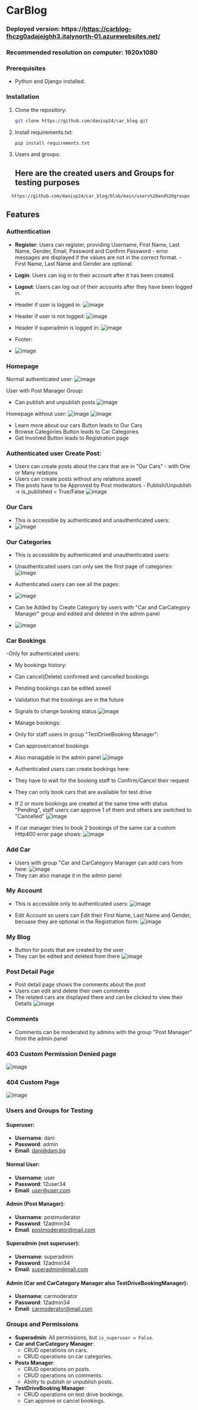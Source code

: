 # CarBlog

### Deployed version: https://https://carblog-fhczg0adajejghh3.italynorth-01.azurewebsites.net/
### Recommended resolution on computer: 1920x1080

### Prerequisites
- Python and Django installed.


### Installation
1. Clone the repository:
   ```sh
   git clone https://github.com/danisp24/car_blog.git
   ```

2. Install requirements.txt:
   ```sh
   pip install requirements.txt
   ```

3. Users and groups:
   ## Here are the created users and Groups for testing purposes
 ```sh
   https://github.com/danisp24/car_blog/blob/main/users%20and%20groups
   ```

## Features
### Authentication
- **Register**: Users can register, providing Username, First Name, Last Name, Gender, Email, Password and Confirm Password - error messages are displayed if the values are not in the correct format. - First Name, Last Name and Gender are optional.
- **Login**: Users can log in to their account after it has been created.
- **Logout**: Users can log out of their accounts after they have been logged in.

- Header if user is logged in:
![image](https://github.com/user-attachments/assets/0e02b22a-cd7c-4afb-b9d3-e10cefebba7f)

- Header if user is not logged:
![image](https://github.com/user-attachments/assets/c9f6d9a8-97ed-43e4-b08a-01b695836fef)

- Header if superadmin is logged in:
![image](https://github.com/user-attachments/assets/a7f7eb2f-825b-4928-8e23-fa12e718a0cf)

- Footer:
- ![image](https://github.com/user-attachments/assets/539c973c-2d11-48c8-af7b-80c27dcb1a70)

### Homepage

Normal authenticated user:
![image](https://github.com/user-attachments/assets/fe1b494a-db68-4488-8570-2ca4b90fd212)

User with Post Manager Group:
- Can publish and unpublish posts
![image](https://github.com/user-attachments/assets/80782da0-a5c5-4f2d-9861-24240d367579)

Homepage without user:
![image](https://github.com/user-attachments/assets/4669ba62-04e7-4db4-9b7d-ac3ba15b8a67)
![image](https://github.com/user-attachments/assets/ef3e4079-1030-47ff-8ec0-ce9f40b6edef)

- Learn more about our cars Button leads to Our Cars
- Browse Categories Button leads to Car Categories
- Get Involved Button leads to Registration page



### Authenticated user Create Post:
- Users can create posts about the cars that are in "Our Cars" - with One or Many relations
- Users can create posts without any relations aswell
- The posts have to be Approved by Post moderators - Publish/Unpublish -> is_published = True/False
![image](https://github.com/user-attachments/assets/01b9e62b-33c9-4f67-9cc0-569b1e27fc01)

### Our Cars
- This is accessible by authenticated and unauthenticated users:
- ![image](https://github.com/user-attachments/assets/385eb92c-ac62-43f7-b40d-36ffe5ed0a5d)

### Our Categories
- This is accessible by authenticated and unauthenticated users:
- Unauthenticated users can only see the first page of categories:
![image](https://github.com/user-attachments/assets/972d4a34-5601-4905-98cc-459e0bd00c04)

- Authenticated users can see all the pages:
- ![image](https://github.com/user-attachments/assets/b5dafe71-c833-4ff2-830c-a4e460d850bc)


- Can be Added by Create Category by users with "Car and CarCategory Manager" group and edited and deleted in the admin panel
- ![image](https://github.com/user-attachments/assets/99cd6852-b785-4dbd-b32d-71ec52c4d32e)

  

### Car Bookings
-Only for authenticated users:
- My bookings history:
- Can cancel(Delete) confirmed and cancelled bookings
- Pending bookings can be edited aswell
- Validation that the bookings are in the future
- Signals to change booking status
![image](https://github.com/user-attachments/assets/bb532ef0-66af-4493-86f4-451c645e45a7)

- Manage bookings:
- Only for staff users in group "TestDriveBooking Manager":
- Can approve/cancel bookings
- Also managable in the admin panel
![image](https://github.com/user-attachments/assets/46044107-3f42-4990-add0-a53ff90e2f08)


- Authenticated users can create bookings here:
- They have to wait for the booking staff to Confirm/Cancel their request
- They can only book cars that are available for test drive
- If 2 or more bookings are created at the same time with status "Pending", staff users can approve 1 of them and others are switched to "Cancelled"
![image](https://github.com/user-attachments/assets/a5641bff-b7eb-496e-9ff8-ae8dc3703cd0)

- If car manager tries to book 2 bookings of the same car a custom Http400 error page shows:
![image](https://github.com/user-attachments/assets/ed9c02eb-0a5a-4d05-9249-43fd138136c5)


### Add Car
- Users with group "Car and CarCategory Manager can add cars from here:
![image](https://github.com/user-attachments/assets/e9e433db-8049-4ed7-95cd-e79f82d6025f)
- They can also manage it in the admin panel


### My Account
- This is accessible only to authenticated users:
![image](https://github.com/user-attachments/assets/7190cf0f-1f29-4805-8e3f-953c888f51fc)

- Edit Account so users can Edit their First Name, Last Name and Gender, becuase they are optional in the Registration form:
![image](https://github.com/user-attachments/assets/9ca0fb9e-a023-45e0-90a5-bf6b55fd04e8)

### My Blog
- Button for posts that are created by the user
- They can be edited and deleted from there
![image](https://github.com/user-attachments/assets/966e8374-b62f-43f1-a266-1df171f2f8cb)

### Post Detail Page
- Post detail page shows the comments about the post
- Users can edit and delete their own comments
- The related cars are displayed there and can be clicked to view their Details
![image](https://github.com/user-attachments/assets/146e9349-0fb4-4709-80e8-3add60d97997)

### Comments
- Comments can be moderated by admins with the group "Post Manager" from the admin panel



### 403 Custom Permission Denied page
![image](https://github.com/user-attachments/assets/c98ed037-2cfd-4815-9f87-e708546c1da3)

### 404 Custom Page
![image](https://github.com/user-attachments/assets/167d2000-6222-432f-995a-03953afda6bb)



### Users and Groups for Testing

#### Superuser:
- **Username**: dani
- **Password**: admin
- **Email**: dani@dani.bg

#### Normal User:
- **Username**: user
- **Password**: 12user34
- **Email**: user@user.com

#### Admin (Post Manager):
- **Username**: postmoderator
- **Password**: 12admin34
- **Email**: postmoderator@mail.com

#### Superadmin (not superuser):
- **Username**: superadmin
- **Password**: 12admin34
- **Email**: superadmin@mail.com

#### Admin (Car and CarCategory Manager also TestDriveBookingManager):
- **Username**: carmoderator
- **Password**: 12admin34
- **Email**: carmoderator@mail.com

### Groups and Permissions

- **Superadmin**: All permissions, but `is_superuser = False`.
- **Car and CarCategory Manager**: 
  - CRUD operations on cars.
  - CRUD operations on car categories.
- **Posts Manager**:
  - CRUD operations on posts.
  - CRUD operations on comments.
  - Ability to publish or unpublish posts.
- **TestDriveBooking Manager**:
  - CRUD operations on test drive bookings.
  - Can approve or cancel bookings.


  





